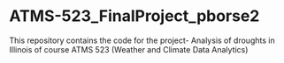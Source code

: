 # ATMS-523_FinalProject_pborse2
This repository contains the code for the project- Analysis of droughts in Illinois of course ATMS 523 (Weather and Climate Data Analytics)
